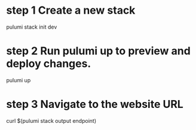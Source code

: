 # step 1 Create a new stack

pulumi stack init dev

# step 2 Run pulumi up to preview and deploy changes.

pulumi up

# step 3 Navigate to the website URL

curl $(pulumi stack output endpoint)
